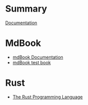 # Summary
[Documentation](./index.md)
# MdBook

- [mdBook Documentation](./mdBook_Documentation.md)
- [mdBook test book](./mdBook_test_book.md)
# Rust

- [The Rust Programming Language](./The_Rust_Programming_Language.md)
